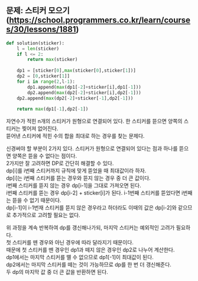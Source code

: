 ## 문제: 스티커 모으기 (https://school.programmers.co.kr/learn/courses/30/lessons/1881)
```python
def solution(sticker):
    l = len(sticker)
    if l <= 2:
        return max(sticker)
    
    dp1 = [sticker[0],max(sticker[0],sticker[1])]
    dp2 = [0,sticker[1]]
    for i in range(2,l-1):
        dp1.append(max(dp1[-2]+sticker[i],dp1[-1]))
        dp2.append(max(dp2[-2]+sticker[i],dp2[-1]))
    dp2.append(max(dp2[-2]+sticker[-1],dp2[-1]))
    
    return max(dp1[-1],dp2[-1])
```
자연수가 적힌 n개의 스티커가 원형으로 연결되어 있다. 한 스티커를 뜯으면 양쪽의 스티커는 찢어져 없어진다.  
뜯어낸 스티커에 적힌 수의 합을 최대로 하는 경우를 찾는 문제다.  

신경써야 할 부분이 2가지 있다. 스티커가 원형으로 연결되어 있다는 점과 하나를 뜯으면 양쪽은 뜯을 수 없다는 점이다.  
2가지만 잘 고려하면 DP로 간단히 해결할 수 있다.  
dp[i]를 i번째 스티커까지 규칙에 맞게 뜯었을 때 최대값이라 하자.  
dp[i]는 i번째 스티커를 뜯는 경우와 뜯지 않는 경우 중 더 큰 값이다.  
i번째 스티커를 뜯지 않는 경우 dp[i-1]을 그대로 가져오면 된다.  
i번째 스티커를 뜯는 경우 dp[i-2] + sticker[i]가 된다. i-1번째 스티커를 뜯었다면 i번째는 뜯을 수 없기 때문이다.  
dp[i-1]이 i-1번재 스티커를 뜯지 않은 경우라고 하더라도 이때의 값은 dp[i-2]와 같으므로 추가적으로 고려할 필요는 없다.  

위 과정을 계속 반복하여 dp를 갱신해나가되, 마지막 스티커는 예외적인 고려가 필요하다.  
첫 스티커를 뗀 경우와 아닌 경우에 따라 달라지기 때문이다.  
때문에 첫 스티커를 뗀 경우인 dp1과 떼지 않은 경우인 dp2로 나누어 계산한다.  
dp1에서는 마지막 스티커를 뗄 수 없으므로 dp1[-1]이 최대값이 된다.  
dp2에서는 마지막 스티커를 떼는 것이 가능하므로 dp를 한 번 더 갱신해준다.  
두 dp의 마지막 값 중 더 큰 값을 반환하면 된다.  
